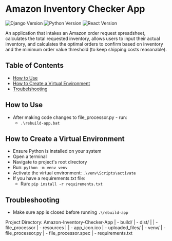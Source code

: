# Amazon Inventory Checker App


![Django Version](https://img.shields.io/badge/Django-4.0.3-0c4a30.svg)
![Python Version](https://img.shields.io/badge/Python-3.10.4-ffdb4f.svg)
![React Version](https://img.shields.io/badge/React-18.2.0-61dafb.svg)


An application that intakes an Amazon order request spreadsheet, calculates the total requested inventory, allows users to input their actual inventory, and calculates the optimal orders to confirm based on inventory and the minimum order value threshold (to keep shipping costs reasonable).


## Table of Contents
- [How to Use](#how-to-use)
- [How to Create a Virtual Environment](#how-to-venv)
- [Troubelshooting](#troubleshooting)


## How to Use<a name="how-to-use"></a>
- After making code changes to file_processor.py - run: 
  - `.\rebuild-app.bat`


## How to Create a Virtual Environment<a name="how-to-venv"></a>
- Ensure Python is installed on your system
- Open a terminal
- Navigate to project's root directory
- Run: `python -m venv venv`
- Activate the virtual environment: `.\venv\Scripts\activate`
- If you have a requirements.txt file:
  - Run: `pip install -r requirements.txt`


## Troubleshooting<a name="troubleshooting"></a>
- Make sure app is closed before running `.\rebuild-app`


Project Directory:
Amazon-Inventory-Checker-App
| - build/
| - dist/
| | - file_processor
| - resources
| | - app_icon.ico
| - uploaded_files/
| - venv/
| - file_processor.py
| - file_processor.spec
| - requirements.txt